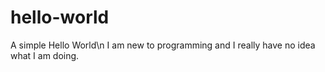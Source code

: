 # hello-world
A simple Hello World\n
I am new to programming and I really have no idea what I am doing.
